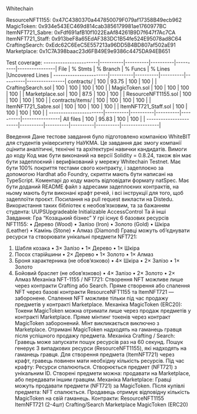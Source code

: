 Whitechain

ResourceNFT1155:  0x47C4380370a447850079F079af17358B49ecb962
MagicToken:       0x934e543EC469d814cab3856179981ae1760977BC
ItemNFT721_Sabre: 0xFdf691afB10f1022EaAf84261B9D7f647f7Ac7CA
ItemNFT721_Staff: 0x913beF8a65EdAF383DC1B54fe524E95078ad8C64
CraftingSearch:   0xEdc62C6EeC5E557213a96DD5B4BD807af502aE91
Marketplace:      0x1C7A398baac23d6FB49E9e9386c4475DA94EB651

Test coverage:
-----------------------|----------|----------|----------|----------|----------------|
File                   |  % Stmts | % Branch |  % Funcs |  % Lines |Uncovered Lines |
-----------------------|----------|----------|----------|----------|----------------|
contracts/            |      100 |    93.75 |      100 |      100 |                |
CraftingSearch.sol   |      100 |      100 |      100 |      100 |                |
MagicToken.sol       |      100 |      100 |      100 |      100 |                |
Marketplace.sol      |      100 |     87.5 |      100 |      100 |                |
ResourceNFT1155.sol  |      100 |      100 |      100 |      100 |                |
contracts/items/      |      100 |      100 |      100 |      100 |                |
ItemNFT721_Sabre.sol |      100 |      100 |      100 |      100 |                |
ItemNFT721_Staff.sol |      100 |      100 |      100 |      100 |                |
-----------------------|----------|----------|----------|----------|----------------|
All files              |      100 |    95.83 |      100 |      100 |                |
-----------------------|----------|----------|----------|----------|----------------|

Введення
Дане тестове завдання було підготовлено компанією WhiteBIT для студентів
університету НаУКМА. Це завдання дає змогу компанії оцінити аналітичні,
технічні та архітектурні навички кандидатів.
Вимоги до коду
Код має бути виконаний на версії Solidity = 0.8.24, також він має бути
задеплоєний і верифікований у мережу Whitechain Testnet.
Має бути 100% покриття тестами свого контракту, і задеплоєно за
допомогою Hardhat або Foundry, скрипти мають бути написані на TypeScript. 
Коментарі до коду мають відповідати формату natSpec. 
Має бути доданий README файл з адресами задеплоєних контрактів, на ньому мають бути
виконані крафт речей, і всі інструкції для того, щоб задеплоїти проєкт. 
Посилання на pull request викласти на Distedu.
Використання таких бібліотек є необов’язковим, та за
бажанням студента:
UUPSUpgradeable
Initializable
AccessControl
Та й інші
Завдання: Гра “Козацький бізнес”
У грі існує 6 базових ресурсів NFT1155:
• Дерево (Wood)
• Залізо (Iron)
• Золото (Gold)
• Шкіра (Leather)
• Камінь (Stone)
• Алмаз (Diamond)
Гравці можуть об’єднувати ресурси та створювати унікальні предмети NFT721:
1. Шабля козака
• 3× Залізо
• 1× Дерево
• 1× Шкіра
2. Посох старійшини
• 2× Дерево
• 1× Золото
• 1× Алмаз
3. Броня характерника (не обовʼязково)
• 4× Шкіра
• 2× Залізо
• 1× Золото
4. Бойовий браслет (не обовʼязково)
• 4× Залізо
• 2× Золото
• 2× Алмаз
Механіка NFT-1155 / NFT721:
Створення NFT можливе лише через контракти Crafting або Search.
Пряме створення або спалення NFT через базові контракти ResourceNFT1155 та
ItemNFT721 — заборонене.
Спалення NFT можливе тільки під час продажу предметів у контракті Marketplace.
Механіка MagicToken (ERC20):
Токени MagicToken можна отримати лише через продаж предметів у контракті
Marketplace.
Пряме мінтинг токенів через контракт MagicToken заборонений. Мінт викликається
виключно з Marketplace.
Отримані MagicToken надходять на гаманець гравця після успішного продажу
предмета.
Механіка Crafting / Search:
Гравець може запускати пошук ресурсів раз на 60 секунд.
Пошук генерує 3 випадкових ресурси (ResourceNFT1155), які надходять на
гаманець гравця.
Для створення предмета (ItemNFT721) через крафт, гравець повинен мати
необхідну кількість ресурсів.
Під час крафту:
Ресурси спалюються.
Створюється предмет (NFT721) з унікальним ID.
Створені предмети можна:
продавати на Marketplace,
або передавати іншим гравцям.
Механіка Marketplace:
Гравці можуть продавати предмети (NFT721) за MagicToken.
Після купівлі предмета:
NFT спалюється.
Продавець отримує відповідну кількість MagicToken на свій гаманець.
Контракти:
ResourceNFT1155
ItemNFT721 (2-4шт)
Crafting/Search
Marketplace
MagicToken (ERC20)
